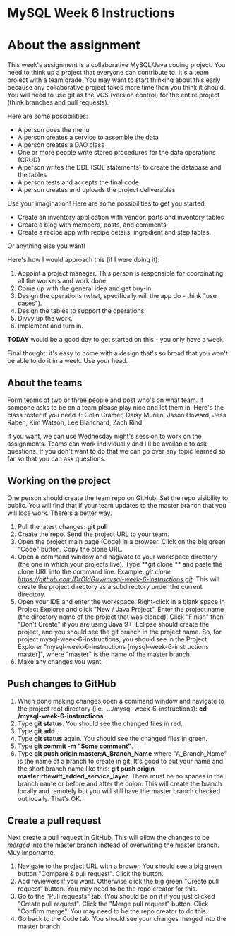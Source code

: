 # MySQL Week 6 Instructions

# About the assignment

This week's assignment is a collaborative MySQL/Java coding project. You need to think up a project that everyone can contribute to. It's a team project with a team grade. You may want to start thinking about this early because any collaborative project takes more time than you think it should. You will need to use git as the VCS (version control) for the entire project (think branches and pull requests).

Here are some possibilities:

* A person does the menu
* A person creates a service to assemble the data
* A person creates a DAO class
* One or more people write stored procedures for the data operations (CRUD)
* A person writes the DDL (SQL statements) to create the database and the tables
* A person tests and accepts the final code
* A person creates and uploads the project deliverables

Use your imagination! Here are some possibilities to get you started:

* Create an inventory application with vendor, parts and inventory tables
* Create a blog with members, posts, and comments
* Create a recipe app with recipe details, ingredient and step tables.

Or anything else you want!

Here's how I would approach this (if I were doing it):

1. Appoint a project manager. This person is responsible for coordinating all the workers and work done.
1. Come up with the general idea and get buy-in.
1. Design the operations (what, specifically will the app do - think "use cases").
1. Design the tables to support the operations.
1. Divvy up the work.
1. Implement and turn in.

**TODAY** would be a good day to get started on this - you only have a week.

Final thought: it's easy to come with a design that's so broad that you won't be able to do it in a week. Use your head.

## About the teams

Form teams of two or three people and post who's on what team. If someone asks to be on a team please play nice and let them in. Here's the class roster if you need it: Colin Cramer, Daisy Murillo, Jason Howard, Jess Raben, Kim Watson, Lee Blanchard, Zach Rind.

If you want, we can use Wednesday night's session to work on the assignments. Teams can work individually and I'll be available to ask questions. If you don't want to do that we can go over any topic learned so far so that you can ask questions.

## Working on the project

One person should create the team repo on GitHub. Set the repo visibility to public. You will find that if your team updates to the master branch that you will lose work. There's a better way.

1. Pull the latest changes: **git pull**
1. Create the repo. Send the project URL to your team. 
1. Open the project main page (Code) in a browser. Click on the big green "Code" button. Copy the clone URL.
1. Open a command window and nagivate to your workspace directory (the one in which your projects live). Type **git clone ** and paste the clone URL into the command line. Example: *git clone https://github.com/DrOldGuy/mysql-week-6-instructions.git*. This will create the project directory as a subdirectory under the current directory.
1. Open your IDE and enter the workspace. Right-click in a blank space in Project Explorer and click "New / Java Project". Enter the project name (the directory name of the project that was cloned). Click "Finish" then "Don't Create" if you are using Java 9+. Eclipse should create the project, and you should see the git branch in the project name. So, for project mysql-week-6-instructions, you should see in the Project Explorer "mysql-week-6-instructions [mysql-week-6-instructions master]", where "master" is the name of the master branch.
1. Make any changes you want.

## Push changes to GitHub

1. When done making changes open a command window and navigate to the project root directory (i.e., .../mysql-week-6-instructions): **cd <workspace>/mysql-week-6-instructions**.
1. Type **git status**. You should see the changed files in red.
1. Type **git add .**.
1. Type **git status** again. You should see the changed files in green.
1. Type **git commit -m "Some comment"**.
1. Type **git push origin master:A_Branch_Name** where "A_Branch_Name" is the name of a branch to create in git. It's good to put your name and the short branch name like this: **git push origin master:rhewitt_added_service_layer**. There must be no spaces in the branch name or before and after the colon. This will create the branch locally and remotely but you will still have the master branch checked out locally. That's OK.

## Create a pull request

Next create a pull request in GitHub. This will allow the changes to be *merged* into the master branch instead of overwriting the master branch. Muy importante.

1. Navigate to the project URL with a brower. You should see a big green button "Compare & pull request". Click the button.
1. Add reviewers if you want. Otherwise click the big green "Create pull request" button. You may need to be the repo creator for this.
1. Go to the "Pull requests" tab. (You should be on it if you just clicked "Create pull request". Click the "Merge pull request" button. Click "Confirm merge". You may need to be the repo creator to do this.
1. Go back to the Code tab. You should see your changes merged into the master branch.
